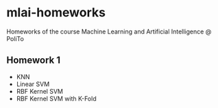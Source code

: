 # mlai-homeworks
Homeworks of the course Machine Learning and Artificial Intelligence @ PoliTo

## Homework 1
- KNN
- Linear SVM
- RBF Kernel SVM
- RBF Kernel SVM with K-Fold 